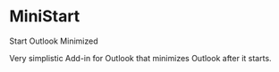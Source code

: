 # MiniStart
Start Outlook Minimized

Very simplistic Add-in for Outlook that minimizes Outlook after it starts.
